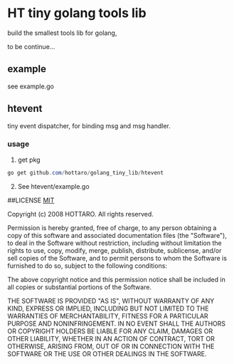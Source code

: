 # HT tiny golang tools lib

build the smallest tools lib for golang,

to be continue...

## example
see example.go

## htevent 

 tiny event dispatcher, for binding msg and msg handler.

### usage 

1. get pkg

```powershell
go get github.com/hottaro/golang_tiny_lib/htevent
```
2. See htevent/example.go


##LICENSE
[MIT](https://opensource.org/licenses/MIT "MIT")


Copyright (c) 2008 HOTTARO. All rights reserved.

Permission is hereby granted, free of charge, to any person obtaining a copy of this software and associated documentation files (the "Software"), to deal in the Software without restriction, including without limitation the rights to use, copy, modify, merge, publish, distribute, sublicense, and/or sell copies of the Software, and to permit persons to whom the Software is furnished to do so, subject to the following conditions:

The above copyright notice and this permission notice shall be included in all copies or substantial portions of the Software.

THE SOFTWARE IS PROVIDED "AS IS", WITHOUT WARRANTY OF ANY KIND, EXPRESS OR IMPLIED, INCLUDING BUT NOT LIMITED TO THE WARRANTIES OF MERCHANTABILITY, FITNESS FOR A PARTICULAR PURPOSE AND NONINFRINGEMENT. IN NO EVENT SHALL THE AUTHORS OR COPYRIGHT HOLDERS BE LIABLE FOR ANY CLAIM, DAMAGES OR OTHER LIABILITY, WHETHER IN AN ACTION OF CONTRACT, TORT OR OTHERWISE, ARISING FROM, OUT OF OR IN CONNECTION WITH THE SOFTWARE OR THE USE OR OTHER DEALINGS IN THE SOFTWARE.

